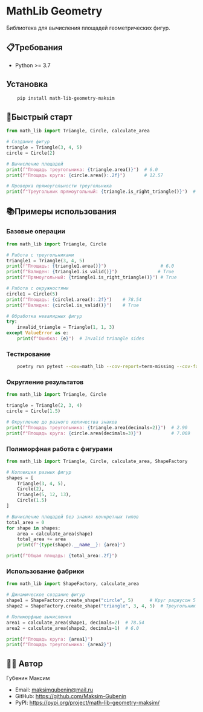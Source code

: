 # MathLib Geometry

Библиотека для вычисления площадей геометрических фигур.


## 📋Требования

- Python >= 3.7


## Установка

```bash
    pip install math-lib-geometry-maksim
```

## 🚀Быстрый старт

```python
from math_lib import Triangle, Circle, calculate_area

# Создание фигур
triangle = Triangle(3, 4, 5)
circle = Circle(2)

# Вычисление площадей
print(f"Площадь треугольника: {triangle.area()}")  # 6.0
print(f"Площадь круга: {circle.area():.2f}")       # 12.57

# Проверка прямоугольности треугольника
print(f"Треугольник прямоугольный: {triangle.is_right_triangle()}")  # True
```

## 📚Примеры использования

### Базовые операции

```python
from math_lib import Triangle, Circle

# Работа с треугольниками
triangle1 = Triangle(3, 4, 5)
print(f"Площадь: {triangle1.area()}")                    # 6.0
print(f"Валиден: {triangle1.is_valid()}")               # True
print(f"Прямоугольный: {triangle1.is_right_triangle()}") # True

# Работа с окружностями
circle1 = Circle(5)
print(f"Площадь: {circle1.area():.2f}")    # 78.54
print(f"Валидна: {circle1.is_valid()}")    # True

# Обработка невалидных фигур
try:
    invalid_triangle = Triangle(1, 1, 3)
except ValueError as e:
    print(f"Ошибка: {e}")  # Invalid triangle sides
```

### Тестирование
```bash
    poetry run pytest --cov=math_lib --cov-report=term-missing --cov-fail-under=90 -v
```

### Округление результатов

```python
from math_lib import Triangle, Circle

triangle = Triangle(2, 3, 4)
circle = Circle(1.5)

# Округление до разного количества знаков
print(f"Площадь треугольника: {triangle.area(decimals=2)}")  # 2.90
print(f"Площадь круга: {circle.area(decimals=3)}")           # 7.069
```

### Полиморфная работа с фигурами

```python
from math_lib import Triangle, Circle, calculate_area, ShapeFactory

# Коллекция разных фигур
shapes = [
    Triangle(3, 4, 5),
    Circle(2),
    Triangle(5, 12, 13),
    Circle(1.5)
]

# Вычисление площадей без знания конкретных типов
total_area = 0
for shape in shapes:
    area = calculate_area(shape)
    total_area += area
    print(f"{type(shape).__name__}: {area}")

print(f"Общая площадь: {total_area:.2f}")
```

### Использование фабрики

```python
from math_lib import ShapeFactory, calculate_area

# Динамическое создание фигур
shape1 = ShapeFactory.create_shape("circle", 5)      # Круг радиусом 5
shape2 = ShapeFactory.create_shape("triangle", 3, 4, 5)  # Треугольник 3-4-5

# Полиморфные вычисления
area1 = calculate_area(shape1, decimals=2)  # 78.54
area2 = calculate_area(shape2, decimals=1)  # 6.0

print(f"Площадь круга: {area1}")
print(f"Площадь треугольника: {area2}")
```

## 👨‍💻 Автор

Губенин Максим

- Email: maksimgubenin@mail.ru
- GitHub: https://github.com/Maksim-Gubenin
- PyPI: https://pypi.org/project/math-lib-geometry-maksim/

